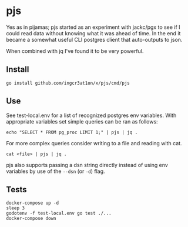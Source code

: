 # pjs

Yes as in pijamas; pjs started as an experiment with jackc/pgx to see if I could read data without knowing what it was ahead of time. In the end it became a somewhat useful CLI postgres client that auto-outputs to json.

When combined with jq I've found it to be very powerful.

## Install

    go install github.com/ingcr3at1on/x/pjs/cmd/pjs

## Use

See test-local.env for a list of recognized postgres env variables.
With appropriate variables set simple queries can be ran as follows:

    echo "SELECT * FROM pg_proc LIMIT 1;" | pjs | jq .

For more complex queries consider writing to a file and reading with cat.

    cat <file> | pjs | jq .

pjs also supports passing a dsn string directly instead of using env variables by use of the `--dsn` (or `-d`) flag.

## Tests

    docker-compose up -d
    sleep 3
    godotenv -f test-local.env go test ./...
    docker-compose down
